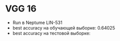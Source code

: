 # VGG 16 
- Run в Neptume LIN-531
- best accuracy на обучающей выборке: 0.64025
- best accuracy на тестовой выборке:
